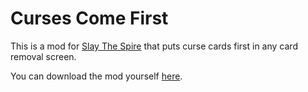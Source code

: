 # Curses Come First
This is a mod for [Slay The Spire](https://www.megacrit.com/) that puts curse cards first in any card removal screen.

You can download the mod yourself [here](https://steamcommunity.com/sharedfiles/filedetails/?id=2304840098).